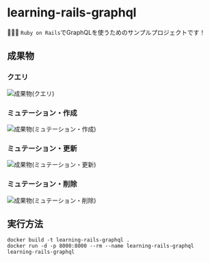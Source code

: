 # learning-rails-graphql

🍥🍥🍥 `Ruby on Rails`でGraphQLを使うためのサンプルプロジェクトです！  

## 成果物

### クエリ

![成果物(クエリ)](./docs/images/fruit.query.gif)  

### ミュテーション・作成

![成果物(ミュテーション・作成)](./docs/images/fruit.mutation-create.gif)  

### ミュテーション・更新

![成果物(ミュテーション・更新)](./docs/images/fruit.mutation-update.gif)  

### ミュテーション・削除

![成果物(ミュテーション・削除)](./docs/images/fruit.mutation-delete.gif)  

## 実行方法

```shell
docker build -t learning-rails-graphql .
docker run -d -p 8000:8000 --rm --name learning-rails-graphql learning-rails-graphql
```
